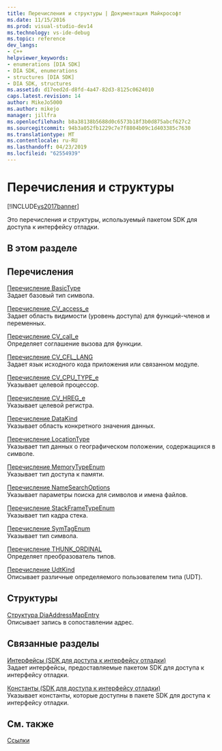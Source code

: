 ```yaml
---
title: Перечисления и структуры | Документация Майкрософт
ms.date: 11/15/2016
ms.prod: visual-studio-dev14
ms.technology: vs-ide-debug
ms.topic: reference
dev_langs:
- C++
helpviewer_keywords:
- enumerations [DIA SDK]
- DIA SDK, enumerations
- structures [DIA SDK]
- DIA SDK, structures
ms.assetid: d17eed2d-d8fd-4a47-82d3-8125c0624010
caps.latest.revision: 14
author: MikeJo5000
ms.author: mikejo
manager: jillfra
ms.openlocfilehash: b8a38138b5688d0c6573b18f3b0d875abcf627c2
ms.sourcegitcommit: 94b3a052fb1229c7e7f8804b09c1d403385c7630
ms.translationtype: MT
ms.contentlocale: ru-RU
ms.lasthandoff: 04/23/2019
ms.locfileid: "62554939"
---
```

# <a name="enumerations-and-structures"></a>Перечисления и структуры
[!INCLUDE[vs2017banner](../../includes/vs2017banner.md)]

Это перечисления и структуры, используемый пакетом SDK для доступа к интерфейсу отладки.  
  
## <a name="in-this-section"></a>В этом разделе  
  
## <a name="enumerations"></a>Перечисления  
 [Перечисление BasicType](../../debugger/debug-interface-access/basictype.md)  
 Задает базовый тип символа.  
  
 [Перечисление CV_access_e](../../debugger/debug-interface-access/cv-access-e.md)  
 Задает область видимости (уровень доступа) для функций-членов и переменных.  
  
 [Перечисление CV_call_e](../../debugger/debug-interface-access/cv-call-e.md)  
 Определяет соглашение вызова для функции.  
  
 [Перечисление CV_CFL_LANG](../../debugger/debug-interface-access/cv-cfl-lang.md)  
 Задает язык исходного кода приложения или связанном модуле.  
  
 [Перечисление CV_CPU_TYPE_e](../../debugger/debug-interface-access/cv-cpu-type-e.md)  
 Указывает целевой процессор.  
  
 [Перечисление CV_HREG_e](../../debugger/debug-interface-access/cv-hreg-e.md)  
 Указывает целевой регистра.  
  
 [Перечисление DataKind](../../debugger/debug-interface-access/datakind.md)  
 Указывает область конкретного значения данных.  
  
 [Перечисление LocationType](../../debugger/debug-interface-access/locationtype.md)  
 Указывает тип данных о географическом положении, содержащихся в символе.  
  
 [Перечисление MemoryTypeEnum](../../debugger/debug-interface-access/memorytypeenum.md)  
 Указывает тип доступа к памяти.  
  
 [Перечисление NameSearchOptions](../../debugger/debug-interface-access/namesearchoptions.md)  
 Указывает параметры поиска для символов и имена файлов.  
  
 [Перечисление StackFrameTypeEnum](../../debugger/debug-interface-access/stackframetypeenum.md)  
 Указывает тип кадра стека.  
  
 [Перечисление SymTagEnum](../../debugger/debug-interface-access/symtagenum.md)  
 Указывает тип символа.  
  
 [Перечисление THUNK_ORDINAL](../../debugger/debug-interface-access/thunk-ordinal.md)  
 Определяет преобразователь типов.  
  
 [Перечисление UdtKind](../../debugger/debug-interface-access/udtkind.md)  
 Описывает различные определяемого пользователем типа (UDT).  
  
## <a name="structures"></a>Структуры  
 [Структура DiaAddressMapEntry](../../debugger/debug-interface-access/diaaddressmapentry.md)  
 Описывает запись в сопоставлении адрес.  
  
## <a name="related-sections"></a>Связанные разделы  
 [Интерфейсы (SDK для доступа к интерфейсу отладки)](../../debugger/debug-interface-access/interfaces-debug-interface-access-sdk.md)  
 Задает интерфейсы, предоставляемые пакетом SDK для доступа к интерфейсу отладки.  
  
 [Константы (SDK для доступа к интерфейсу отладки)](../../debugger/debug-interface-access/constants-debug-interface-access-sdk.md)  
 Указывает константы, которые доступны в пакете SDK для доступа к интерфейсу отладки.  
  
## <a name="see-also"></a>См. также  
 [Ссылки](../../debugger/debug-interface-access/debug-interface-access-sdk-reference.md)
